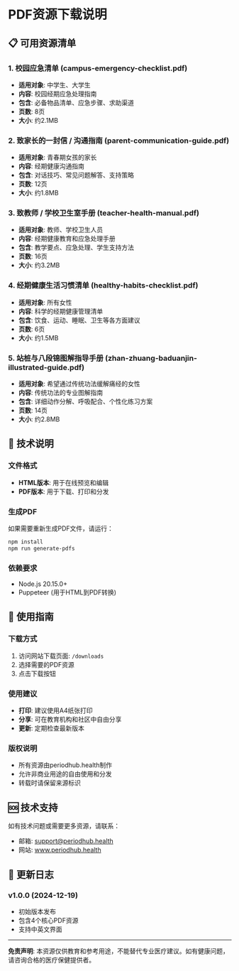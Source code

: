 # PDF资源下载说明

## 📋 可用资源清单

### 1. 校园应急清单 (campus-emergency-checklist.pdf)
- **适用对象**: 中学生、大学生
- **内容**: 校园经期应急处理指南
- **包含**: 必备物品清单、应急步骤、求助渠道
- **页数**: 8页
- **大小**: 约2.1MB

### 2. 致家长的一封信 / 沟通指南 (parent-communication-guide.pdf)
- **适用对象**: 青春期女孩的家长
- **内容**: 经期健康沟通指南
- **包含**: 对话技巧、常见问题解答、支持策略
- **页数**: 12页
- **大小**: 约1.8MB

### 3. 致教师 / 学校卫生室手册 (teacher-health-manual.pdf)
- **适用对象**: 教师、学校卫生人员
- **内容**: 经期健康教育和应急处理手册
- **包含**: 教学要点、应急处理、学生支持方法
- **页数**: 16页
- **大小**: 约3.2MB

### 4. 经期健康生活习惯清单 (healthy-habits-checklist.pdf)
- **适用对象**: 所有女性
- **内容**: 科学的经期健康管理清单
- **包含**: 饮食、运动、睡眠、卫生等各方面建议
- **页数**: 6页
- **大小**: 约1.5MB

### 5. 站桩与八段锦图解指导手册 (zhan-zhuang-baduanjin-illustrated-guide.pdf)
- **适用对象**: 希望通过传统功法缓解痛经的女性
- **内容**: 传统功法的专业图解指南
- **包含**: 详细动作分解、呼吸配合、个性化练习方案
- **页数**: 14页
- **大小**: 约2.8MB

## 🔧 技术说明

### 文件格式
- **HTML版本**: 用于在线预览和编辑
- **PDF版本**: 用于下载、打印和分发

### 生成PDF
如果需要重新生成PDF文件，请运行：
```bash
npm install
npm run generate-pdfs
```

### 依赖要求
- Node.js 20.15.0+
- Puppeteer (用于HTML到PDF转换)

## 📖 使用指南

### 下载方式
1. 访问网站下载页面: `/downloads`
2. 选择需要的PDF资源
3. 点击下载按钮

### 使用建议
- **打印**: 建议使用A4纸张打印
- **分享**: 可在教育机构和社区中自由分享
- **更新**: 定期检查最新版本

### 版权说明
- 所有资源由periodhub.health制作
- 允许非商业用途的自由使用和分发
- 转载时请保留来源标识

## 🆘 技术支持

如有技术问题或需要更多资源，请联系：
- 邮箱: support@periodhub.health
- 网站: www.periodhub.health

## 📝 更新日志

### v1.0.0 (2024-12-19)
- 初始版本发布
- 包含4个核心PDF资源
- 支持中英文界面

---

**免责声明**: 本资源仅供教育和参考用途，不能替代专业医疗建议。如有健康问题，请咨询合格的医疗保健提供者。
